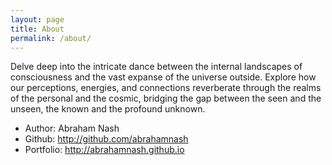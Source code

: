 ```yaml
---
layout: page
title: About
permalink: /about/
---
```

  Delve deep into the intricate dance between the internal landscapes of consciousness and the vast expanse of the universe outside. Explore how our perceptions, energies, and connections reverberate through the realms of the personal and the cosmic, bridging the gap between the seen and the unseen, the known and the profound unknown.

* Author: Abraham Nash
* Github: http://github.com/abrahamnash
* Portfolio: http://abrahamnash.github.io